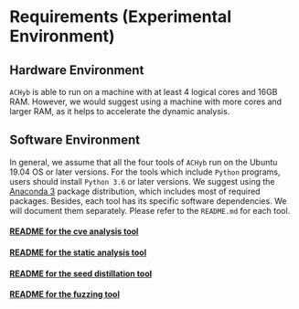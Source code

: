 # Requirements (Experimental Environment)

## Hardware Environment

`ACHyb` is able to run on a machine with at least 4 logical cores and 16GB RAM. However, we would suggest using a machine with more cores and larger RAM, as it helps to accelerate the dynamic analysis. 

## Software Environment

In general, we assume that all the four tools of `ACHyb` run on the Ubuntu 19.04 OS or later versions. For the tools which include `Python` programs, users should install `Python 3.6` or later versions. We suggest using the [Anaconda 3](https://www.anaconda.com/products/individual) package distribution, which includes most of required packages. Besides, each tool has its specific software dependencies. We will document them separately. Please refer to the `README.md` for each tool.

#### [README for the cve analysis tool](cve-analyzer/README.md)

#### [README for the static analysis tool](static/README.md)

#### [README for the seed distillation tool](dynamic/distill/README.md)

#### [README for the fuzzing tool](dynamic/fuzzing/README.md)







